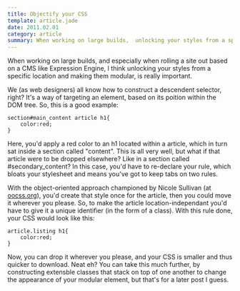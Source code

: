 ```yaml
---
title: Objectify your CSS
template: article.jade
date: 2011.02.01
category: article
summary: When working on large builds,  unlocking your styles from a specific location and making them modular is really important.
---
```


When working on large builds, and especially when rolling a site out based on a CMS like Expression Engine, I think unlocking your styles from a specific location and making them modular, is really important.

We (as web designers) all know how to construct a descendent selector, right? It's a way of targeting an element, based on its poition within the DOM tree. So, this is a good example:

	section#main_content article h1{
		color:red;
	}

Here, you'd apply a red color to an h1 located within a article, which in turn sat inside a section called "content". This is all very well, but what if that article were to be dropped elsewhere? Like in a section called #secondary_content? In this case, you'd have to re-declare your rule, which bloats your stylesheet and means you've got to keep tabs on two rules.

With the object-oriented approach championed by Nicole Sullivan (at [oocss.org]("http://oocss.org")), you'd create that style once for the article, then you could move it wherever you please. So, to make the article location-independant you'd have to give it a unique identifier (in the form of a class). With this rule done, your CSS would look like this:

	article.listing h1{
		color:red;
	}

Now, you can drop it wherever you please, and your CSS is smaller and thus quicker to download. Neat eh? You can take this much further, by constructing extensble classes that stack on top of one another to change the appearance of your modular element, but that's for a later post I guess.

